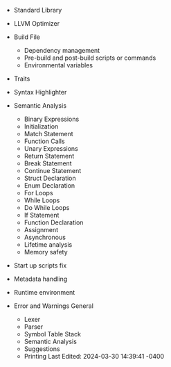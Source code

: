 - Standard Library

- LLVM Optimizer

- Build File
	- Dependency management
	- Pre-build and post-build scripts or commands
	- Environmental variables
- Traits

- Syntax Highlighter

- Semantic Analysis
	- Binary Expressions
	- Initialization
	- Match Statement
	- Function Calls
	- Unary Expressions
	- Return Statement
	- Break Statement
	- Continue Statement
	- Struct Declaration
	- Enum Declaration
	- For Loops
	- While Loops
	- Do While Loops
	- If Statement
	- Function Declaration
	- Assignment
	- Asynchronous
	- Lifetime analysis
	- Memory safety

- Start up scripts fix

- Metadata handling

- Runtime environment

- Error and Warnings General
	- Lexer
	- Parser
	- Symbol Table Stack
	- Semantic Analysis
	- Suggestions
	- Printing
Last Edited: 2024-03-30 14:39:41 -0400
